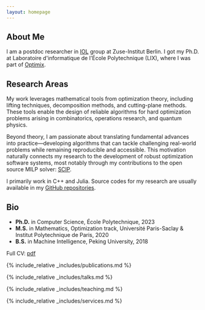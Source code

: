 ```yaml
---
layout: homepage
---
```


## About Me

I am a postdoc researcher in <a target="_blank" href="https://iol.zib.de/"><autocolor>IOL</autocolor></a> group at Zuse-Institut Berlin. I got my Ph.D. at Laboratoire d'informatique de l'École Polytechnique (LIX), where I was part of <a target="_blank" href="https://www.lix.polytechnique.fr/optimix/"><autocolor>Optimix</autocolor></a>.


## Research Areas

My work leverages mathematical tools from optimization theory, including lifting techniques, decomposition methods, and cutting-plane methods. These tools enable the design of reliable algorithms for hard optimization problems arising in combinatorics, operations research, and quantum physics.

Beyond theory, I am passionate about translating fundamental advances into practice—developing algorithms that can tackle challenging real-world problems while remaining reproducible and accessible. This motivation naturally connects my research to the development of robust optimization software systems, most notably through my contributions to the open source MILP solver: <a target="_blank" href="https://www.scipopt.org/"><autocolor>SCIP</autocolor></a>. 

I primarily work in C++ and Julia. Source codes for my research are usually available in my <a target="_blank" href="https://github.com/lidingxu?tab=repositories"><autocolor>GitHub repositories</autocolor></a>.

## Bio

* **Ph.D.** in Computer Science, École Polytechnique, 2023
* **M.S.** in Mathematics, Optimization track,  Université Paris-Saclay & Institut Polytechnique de Paris, 2020
* **B.S.** in Machine Intelligence, Peking University, 2018

Full CV: <a target="_blank" href="/files/liding_xu_cv.pdf"><autocolor>pdf</autocolor></a>

{% include_relative _includes/publications.md %}

{% include_relative _includes/talks.md %}

{% include_relative _includes/teaching.md %}

{% include_relative _includes/services.md %}
